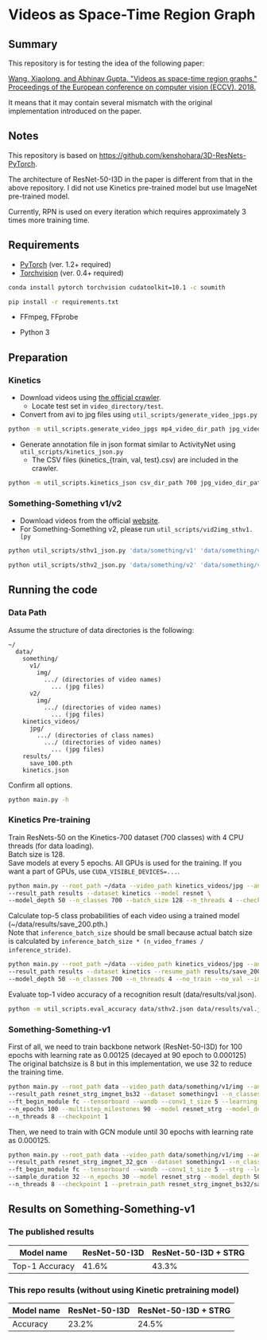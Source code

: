 # Videos as Space-Time Region Graph

## Summary

This repository is for testing the idea of the following paper:

[
Wang, Xiaolong, and Abhinav Gupta. "Videos as space-time region graphs." Proceedings of the European conference on computer vision (ECCV). 2018.
](http://openaccess.thecvf.com/content_ECCV_2018/papers/Xiaolong_Wang_Videos_as_Space-Time_ECCV_2018_paper.pdf)

It means that it may contain several mismatch with the original implementation introduced on the paper.

## Notes

This repository is based on https://github.com/kenshohara/3D-ResNets-PyTorch.

The architecture of ResNet-50-I3D in the paper is different from that in the above repository. I did not use Kinetics pre-trained model but use ImageNet pre-trained model.

Currently, RPN is used on every iteration which requires approximately 3 times more training time.


## Requirements

* [PyTorch](http://pytorch.org/) (ver. 1.2+ required)
* [Torchvision](http://pytorch.org/) (ver. 0.4+ required)

```bash
conda install pytorch torchvision cudatoolkit=10.1 -c soumith
```

```bash
pip install -r requirements.txt
```


* FFmpeg, FFprobe

* Python 3

## Preparation

### Kinetics

* Download videos using [the official crawler](https://github.com/activitynet/ActivityNet/tree/master/Crawler/Kinetics).
  * Locate test set in ```video_directory/test```.
* Convert from avi to jpg files using ```util_scripts/generate_video_jpgs.py```

```bash
python -m util_scripts.generate_video_jpgs mp4_video_dir_path jpg_video_dir_path kinetics
```

* Generate annotation file in json format similar to ActivityNet using ```util_scripts/kinetics_json.py```
  * The CSV files (kinetics_{train, val, test}.csv) are included in the crawler.

```bash
python -m util_scripts.kinetics_json csv_dir_path 700 jpg_video_dir_path jpg dst_json_path
```


### Something-Something v1/v2

* Download videos from the official [website](https://20bn.com/datasets/something-something/v2#download).
* For Something-Something v2, please run `util_scripts/vid2img_sthv1.[py`

```bash
python util_scripts/sthv1_json.py 'data/something/v1' 'data/something/v1/img' 'data/sthv1.json'
```

```bash
python util_scripts/sthv2_json.py 'data/something/v2' 'data/something/v2/img' 'data/sthv2.json'
```



## Running the code

### Data Path

Assume the structure of data directories is the following:

```misc
~/
  data/
    something/
      v1/
        img/
          .../ (directories of video names)
            ... (jpg files)
      v2/
        img/
          .../ (directories of video names)
            ... (jpg files)
    kinetics_videos/
      jpg/
        .../ (directories of class names)
          .../ (directories of video names)
            ... (jpg files)
    results/
      save_100.pth
    kinetics.json
```

Confirm all options.

```bash
python main.py -h
```

### Kinetics Pre-training

Train ResNets-50 on the Kinetics-700 dataset (700 classes) with 4 CPU threads (for data loading).  
Batch size is 128.  
Save models at every 5 epochs.
All GPUs is used for the training.
If you want a part of GPUs, use ```CUDA_VISIBLE_DEVICES=...```.

```bash
python main.py --root_path ~/data --video_path kinetics_videos/jpg --annotation_path kinetics.json \
--result_path results --dataset kinetics --model resnet \
--model_depth 50 --n_classes 700 --batch_size 128 --n_threads 4 --checkpoint 5
```


Calculate top-5 class probabilities of each video using a trained model (~/data/results/save_200.pth.)  
Note that ```inference_batch_size``` should be small because actual batch size is calculated by ```inference_batch_size * (n_video_frames / inference_stride)```.

```bash
python main.py --root_path ~/data --video_path kinetics_videos/jpg --annotation_path kinetics.json \
--result_path results --dataset kinetics --resume_path results/save_200.pth \
--model_depth 50 --n_classes 700 --n_threads 4 --no_train --no_val --inference --output_topk 5 --inference_batch_size 1
```

Evaluate top-1 video accuracy of a recognition result (data/results/val.json).

```bash
python -m util_scripts.eval_accuracy data/sthv2.json data/results/val.json --subset val -k 1 --ignore
```

### Something-Something-v1

First of all, we need to train backbone network (ResNet-50-I3D) for 100 epochs with learning rate as 0.00125 (decayed at 90 epoch to 0.000125)
The original batchsize is 8 but in this implementation, we use 32 to reduce the training time.

```bash
python main.py --root_path data --video_path data/something/v1/img --annotation_path sthv1.json \
--result_path resnet_strg_imgnet_bs32 --dataset somethingv1 --n_classes 174 --n_pretrain_classes 700 \
--ft_begin_module fc --tensorboard --wandb --conv1_t_size 5 --learning_rate 0.00125 --sample_duration 32 \
--n_epochs 100 --multistep_milestones 90 --model resnet_strg --model_depth 50 --batch_size 32 \
--n_threads 8 --checkpoint 1
```

Then, we need to train with GCN module until 30 epochs with learning rate as 0.000125.

```bash
python main.py --root_path data --video_path data/something/v1/img --annotation_path sthv1.json \
--result_path resnet_strg_imgnet_32_gcn --dataset somethingv1 --n_classes 174 --n_pretrain_classes 174 \
--ft_begin_module fc --tensorboard --wandb --conv1_t_size 5 --strg --learning_rate 0.000125 \
--sample_duration 32 --n_epochs 30 --model resnet_strg --model_depth 50 --batch_size 32 \
--n_threads 8 --checkpoint 1 --pretrain_path resnet_strg_imgnet_bs32/save_100.pth
```

## Results on Something-Something-v1

### The published results

| Model name         | ResNet-50-I3D | ResNet-50-I3D + STRG |
| ------------------ |---------------- | -------------- |
| Top-1 Accuracy   |     41.6%         |      43.3% |


### This repo results (without using Kinetic pretraining model)

| Model name         | ResNet-50-I3D | ResNet-50-I3D + STRG |
| ------------------ |---------------- | -------------- |
| Accuracy   |     23.2%         |      24.5% |



